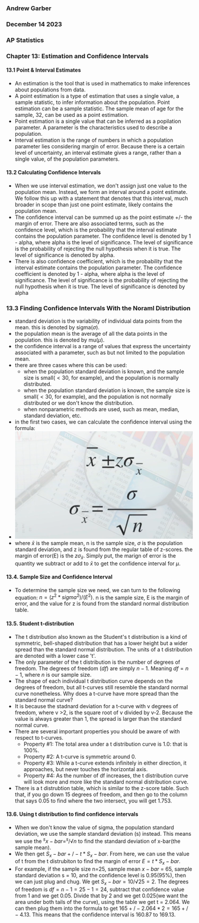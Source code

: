 ### Andrew Garber
### December 14 2023
### AP Statistics
### Chapter 13: Estimation and Confidence Intervals

#### 13.1 Point & Interval Estimates
 -  An estimation is the tool that is used in mathematics to make inferences about populations from data.
 - A point estimation is a type of estimation that uses a single value, a sample statistic, to infer information about the population. Point estimation can be a sample statistic. The sample mean of age for the sample, 32, can be used as a point estimation.
 - Point estimation is a single value that can be inferred as a popilation parameter. A parameter is the characteristics used to describe a population. 
 - Interval estimation is the range of numbers in which a population parameter lies considering margin of error. Because there is a certain level of uncertainty, an interval estimate gives a range, rather than a single value, of the population parameters.

#### 13.2 Calculating Confidence Intervals
 - When we use interval estimation, we don't assign just one value to the population mean. Instead, we form an interval around a point estimate. We follow this up with a statement that denotes that this interval, much broader in scope than just one point estimate, likely contains the population mean.
 - The confidence interval can be summed up as the point estimate +/- the margin of error. There are also associated terms, such as the confidence level, which is the probability that the interval estimate contains the population parameter. The confidence level is denoted by 1 - alpha, where alpha is the level of significance. The level of significance is the probability of rejecting the null hypothesis when it is true. The level of significance is denoted by alpha.
 - There is also confidence coefficient, which is the probability that the interval estimate contains the population parameter. The confidence coefficient is denoted by 1 - alpha, where alpha is the level of significance. The level of significance is the probability of rejecting the null hypothesis when it is true. The level of significance is denoted by alpha

 ### 13.3 Finding Confidence Intervals With the Noraml Distribution
 - standard deviation is the variability of individual data points from the mean. this is denoted by sigma($\sigma$). 
 - the population mean is the average of all the data points in the population. this is denoted by mu($\mu$).
 - the confidence interval is a range of values that express the uncertainty associated with a parameter, such as but not limited to the population mean.
 - there are three cases where this can be used:
    - when the population standard deviation is known, and the sample size is small($<30$, for example), and the population is normally distributed.
    - when the population standard deviation is known, the sample size is small($<30$, for example), and the population is not normally distributed or we don't know the distribution.
    - when nonparametric methods are used, such as mean, median, standard deviation, etc.
 - in the first two cases, we can calculate the confidence interval using the formula:
 - ![Alt text](/12TH_GRADE/AP_Statistics/Media/formulafor13_3.png)
 - where $\bar{x}$ is the sample mean, n is the sample size, $\sigma$ is the population standard deviation, and z is found from the regular table of z-scores. the margin of error(E) is the $z{\sigma}_\bar{x}$. Simply put, the marign of error is the quantity we subtract or add to $\bar{x}$ to get the confidence interval for $\mu$.

#### 13.4. Sample Size and Confidence Interval
 - To determine the sample size we need, we can turn to the following equation: $n = (z^2 * sigma^2) / (E^2)$. n is the sample size, E is the margin of error, and the value for z is found from the standard normal distribution table.

#### 13.5. Student t-distribution
 - The t distribution also known as the Student's t distribution is a kind of symmetric, bell-shaped distribution that has a lower height but a wider spread than the standard normal distribution. The units of a t distribution are denoted with a lower case 't'.
 - The only parameter of the t distribution is the number of degrees of freedom. The degrees of freedom ($df$) are simply $n-1$. Meaning $df = n - 1$, where $n$ is our sample size.
 - The shape of each individual t distribution curve depends on the degrees of freedom, but all t-curves still resemble the standard normal curve nonetheless. Why does a t-curve have more spread than the standard normal curve?
 - It is because the stadnard deviation for a t-curve with v degrees of freedom, where v >2, is the square root of v divided by v-2. Because the value is always greater than 1, the spread is larger than the standard normal curve.
 - There are several important properties you should be aware of with respect to t-curves.
   - Property #1: The total area under a t distribution curve is 1.0: that is 100%.
   - Property #2: A t-curve is symmetric around 0.
   - Property #3: While a t-curve extends infinitely in either direction, it approaches, but never touches the horizontal axis.
   - Property #4: As the number of df increases, the t distribution curve will look more and more like the standard normal distribution curve.
 - There is a t distrubtion table, which is similar to the z-score table. Such that, if you go down 15 degrees of freedom, and then go to the column that says 0.05 to find where the two intersect, you will get 1.753.

#### 13.6. Using t distribution to find confidence intervals 
 - When we don't know the value of sigma, the population standard deviation, we use the sample standard deviation (s) instead. This means we use the $^sx-bar = ^s / √ n$ to find the standard deviation of x-bar(the sample mean).
 - We then get $S_x-bar +/- t * S_x-bar$. From here, we can use the value of t from the t distrubiton to find the margin of error $E = t * S_x-bar$.
 - For example, if the sample size n=25, sample mean $x-bar$ = 65, sample standard deviation s = 10, and the confidence level is 0.95(95%), then we can just plug and chug. We get $S_x-bar = 10 / √ 25 = 2$. The degrees of freedom is $df = n -1 = 25 -1 = 24$, subtract that confidence value from 1 and we get 0.05. Divide that by 2 and we get 0.025(we want the area under both tails of the curve), using the table we get t = 2.064. We can then plug them into the formula to get $165 +/- 2.064 * 2 = 165 +/- 4.13$. This means that the confidence interval is 160.87 to 169.13.